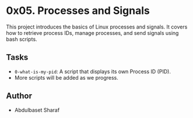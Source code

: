 # 0x05. Processes and Signals

This project introduces the basics of Linux processes and signals. It covers how to retrieve process IDs, manage processes, and send signals using bash scripts.

## Tasks

- `0-what-is-my-pid`: A script that displays its own Process ID (PID).
- More scripts will be added as we progress.

## Author

- Abdulbaset Sharaf
